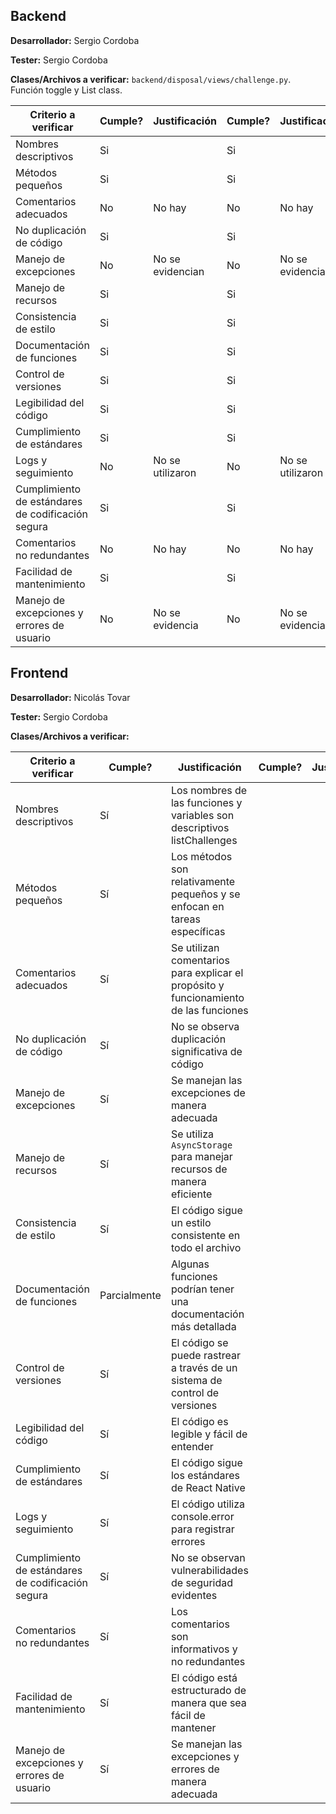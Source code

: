 ## Backend

**Desarrollador:** Sergio Cordoba

**Tester:** Sergio Cordoba

**Clases/Archivos a verificar:** `backend/disposal/views/challenge.py`. Función toggle y List class.

| Criterio a verificar                              | Cumple? | Justificación | Cumple? | Justificación | Notas adicionales |
| ------------------------------------------------- | ------- | ------------- | ------- | ------------- | ----------------- |
| Nombres descriptivos                              | Si        |               | Si        |               |                   |
| Métodos pequeños                                  | Si        |               | Si        |               |                   |
| Comentarios adecuados                             | No        | No hay              | No        | No hay              |                   |
| No duplicación de código                          | Si        |               | Si        |               |                   |
| Manejo de excepciones                             | No        | No se evidencian              | No        | No se evidencian              |                   |
| Manejo de recursos                                | Si        |               | Si        |               |                   |
| Consistencia de estilo                            | Si        |               | Si        |               |                   |
| Documentación de funciones                        | Si        |               | Si        |               |                   |
| Control de versiones                              | Si        |               | Si        |               |                   |
| Legibilidad del código                            | Si        |               | Si        |               |                   |
| Cumplimiento de estándares                        | Si        |               | Si        |               |                   |
| Logs y seguimiento                                | No        | No se utilizaron              | No        | No se utilizaron              |                   |
| Cumplimiento de estándares de codificación segura | Si        |               | Si        |               |                   |
| Comentarios no redundantes                        | No        | No hay              | No        | No hay              |                   |
| Facilidad de mantenimiento                        | Si        |               | Si        |               |                   |
| Manejo de excepciones y errores de usuario        | No        | No se evidencia              | No       | No se evidencia              |                   |

## Frontend

**Desarrollador:** Nicolás Tovar

**Tester:** Sergio Cordoba

**Clases/Archivos a verificar:**


| Criterio a verificar                              | Cumple? | Justificación | Cumple? | Justificación | Notas adicionales |
| ------------------------------------------------- | ------- | ------------- | ------- | ------------- | ----------------- |
| Nombres descriptivos                              | Sí      | Los nombres de las funciones y variables son descriptivos listChallenges |         |               |                   |
| Métodos pequeños                                  | Sí      | Los métodos son relativamente pequeños y se enfocan en tareas específicas |         |               |                   |
| Comentarios adecuados                             | Sí      | Se utilizan comentarios para explicar el propósito y funcionamiento de las funciones |         |               |                   |
| No duplicación de código                          | Sí      | No se observa duplicación significativa de código |         |               |                   |
| Manejo de excepciones                             | Sí      | Se manejan las excepciones de manera adecuada |         |               |                   |
| Manejo de recursos                                | Sí      | Se utiliza `AsyncStorage` para manejar recursos de manera eficiente |         |               |                   |
| Consistencia de estilo                            | Sí      | El código sigue un estilo consistente en todo el archivo |         |               |                   |
| Documentación de funciones                        | Parcialmente | Algunas funciones podrían tener una documentación más detallada |         |               |                   |
| Control de versiones                              | Sí      | El código se puede rastrear a través de un sistema de control de versiones |         |               |                   |
| Legibilidad del código                            | Sí      | El código es legible y fácil de entender |         |               |                   |
| Cumplimiento de estándares                        | Sí      | El código sigue los estándares de React Native |         |               |                   |
| Logs y seguimiento                                | Sí      | El código utiliza console.error para registrar errores |         |               |                   |
| Cumplimiento de estándares de codificación segura | Sí      | No se observan vulnerabilidades de seguridad evidentes |         |               |                   |
| Comentarios no redundantes                        | Sí      | Los comentarios son informativos y no redundantes |         |               |                   |
| Facilidad de mantenimiento                        | Sí      | El código está estructurado de manera que sea fácil de mantener |         |               |                   |
| Manejo de excepciones y errores de usuario        | Sí      | Se manejan las excepciones y errores de manera adecuada |         |               |                   |